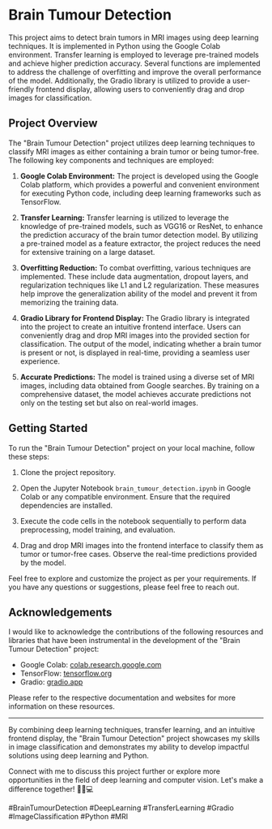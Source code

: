 # Brain Tumour Detection

This project aims to detect brain tumors in MRI images using deep learning techniques. It is implemented in Python using the Google Colab environment. Transfer learning is employed to leverage pre-trained models and achieve higher prediction accuracy. Several functions are implemented to address the challenge of overfitting and improve the overall performance of the model. Additionally, the Gradio library is utilized to provide a user-friendly frontend display, allowing users to conveniently drag and drop images for classification.

## Project Overview

The "Brain Tumour Detection" project utilizes deep learning techniques to classify MRI images as either containing a brain tumor or being tumor-free. The following key components and techniques are employed:

1. **Google Colab Environment:** The project is developed using the Google Colab platform, which provides a powerful and convenient environment for executing Python code, including deep learning frameworks such as TensorFlow.

2. **Transfer Learning:** Transfer learning is utilized to leverage the knowledge of pre-trained models, such as VGG16 or ResNet, to enhance the prediction accuracy of the brain tumor detection model. By utilizing a pre-trained model as a feature extractor, the project reduces the need for extensive training on a large dataset.

3. **Overfitting Reduction:** To combat overfitting, various techniques are implemented. These include data augmentation, dropout layers, and regularization techniques like L1 and L2 regularization. These measures help improve the generalization ability of the model and prevent it from memorizing the training data.

4. **Gradio Library for Frontend Display:** The Gradio library is integrated into the project to create an intuitive frontend interface. Users can conveniently drag and drop MRI images into the provided section for classification. The output of the model, indicating whether a brain tumor is present or not, is displayed in real-time, providing a seamless user experience.

5. **Accurate Predictions:** The model is trained using a diverse set of MRI images, including data obtained from Google searches. By training on a comprehensive dataset, the model achieves accurate predictions not only on the testing set but also on real-world images.

## Getting Started

To run the "Brain Tumour Detection" project on your local machine, follow these steps:

1. Clone the project repository.

2. Open the Jupyter Notebook `brain_tumour_detection.ipynb` in Google Colab or any compatible environment. Ensure that the required dependencies are installed.

3. Execute the code cells in the notebook sequentially to perform data preprocessing, model training, and evaluation.

4. Drag and drop MRI images into the frontend interface to classify them as tumor or tumor-free cases. Observe the real-time predictions provided by the model.

Feel free to explore and customize the project as per your requirements. If you have any questions or suggestions, please feel free to reach out.

## Acknowledgements

I would like to acknowledge the contributions of the following resources and libraries that have been instrumental in the development of the "Brain Tumour Detection" project:

- Google Colab: [colab.research.google.com](https://colab.research.google.com/)
- TensorFlow: [tensorflow.org](https://www.tensorflow.org/)
- Gradio: [gradio.app](https://www.gradio.app/)

Please refer to the respective documentation and websites for more information on these resources.

---
By combining deep learning techniques, transfer learning, and an intuitive frontend display, the "Brain Tumour Detection" project showcases my skills in image classification and demonstrates my ability to develop impactful solutions using deep learning and Python.

Connect with me to discuss this project further or explore more opportunities in the field of deep learning and computer vision. Let's make a difference together! 🌟🧠💻

#BrainTumourDetection #DeepLearning #TransferLearning #Gradio #ImageClassification #Python #MRI
